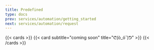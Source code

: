 ```yaml
---
title: Predefined
type: docs
prev: services/automation/getting_started
next: services/automation/request
---
```


{{< cards >}}
  {{< card subtitle="coming soon" title="ᕦ(ò_óˇ)ᕤ" >}}
{{< /cards >}}
